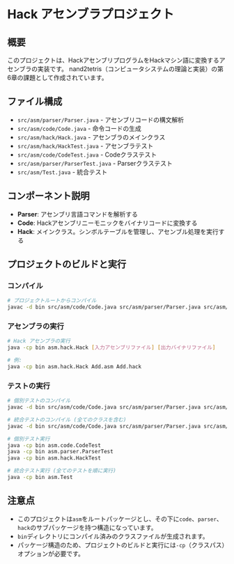 # Hack アセンブラプロジェクト

## 概要
このプロジェクトは、HackアセンブリプログラムをHackマシン語に変換するアセンブラの実装です。
nand2tetris（コンピュータシステムの理論と実装）の第6章の課題として作成されています。

## ファイル構成
- `src/asm/parser/Parser.java` - アセンブリコードの構文解析
- `src/asm/code/Code.java` - 命令コードの生成
- `src/asm/hack/Hack.java` - アセンブラのメインクラス
- `src/asm/hack/HackTest.java` - アセンブラテスト
- `src/asm/code/CodeTest.java` - Codeクラステスト
- `src/asm/parser/ParserTest.java` - Parserクラステスト
- `src/asm/Test.java` - 統合テスト

## コンポーネント説明
- **Parser**: アセンブリ言語コマンドを解析する
- **Code**: Hackアセンブリニーモニックをバイナリコードに変換する
- **Hack**: メインクラス。シンボルテーブルを管理し、アセンブル処理を実行する

## プロジェクトのビルドと実行

### コンパイル
```bash
# プロジェクトルートからコンパイル
javac -d bin src/asm/code/Code.java src/asm/parser/Parser.java src/asm/hack/Hack.java
```

### アセンブラの実行
```bash
# Hack アセンブラの実行
java -cp bin asm.hack.Hack [入力アセンブリファイル] [出力バイナリファイル]

# 例:
java -cp bin asm.hack.Hack Add.asm Add.hack
```

### テストの実行
```bash
# 個別テストのコンパイル
javac -d bin src/asm/code/Code.java src/asm/parser/Parser.java src/asm/hack/Hack.java src/asm/code/CodeTest.java src/asm/parser/ParserTest.java src/asm/hack/HackTest.java

# 統合テストのコンパイル (全てのクラスを含む)
javac -d bin src/asm/code/Code.java src/asm/parser/Parser.java src/asm/hack/Hack.java src/asm/code/CodeTest.java src/asm/parser/ParserTest.java src/asm/hack/HackTest.java src/asm/Test.java

# 個別テスト実行
java -cp bin asm.code.CodeTest
java -cp bin asm.parser.ParserTest
java -cp bin asm.hack.HackTest

# 統合テスト実行 (全てのテストを順に実行)
java -cp bin asm.Test
```

## 注意点
- このプロジェクトは`asm`をルートパッケージとし、その下に`code`、`parser`、`hack`のサブパッケージを持つ構造になっています。
- `bin`ディレクトリにコンパイル済みのクラスファイルが生成されます。
- パッケージ構造のため、プロジェクトのビルドと実行には`-cp`（クラスパス）オプションが必要です。